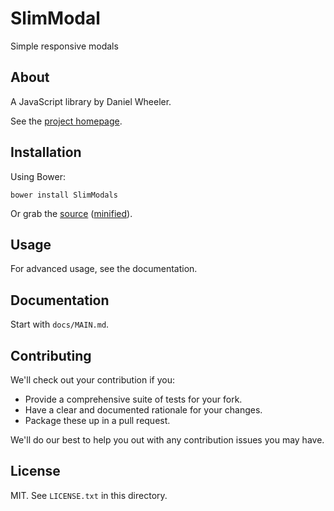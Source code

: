 # SlimModal

Simple responsive modals

## About

A JavaScript library by Daniel Wheeler.

See the [project homepage](http://danielwheeler1987.github.io/SlimModal).

## Installation

Using Bower:

    bower install SlimModals

Or grab the [source](https://github.com/danielwheeler1987/SlimModals/dist/SlimModal.js) ([minified](https://github.com/danielwheeler1987/SlimModals/dist/SlimModal.min.js)).

## Usage


For advanced usage, see the documentation.

## Documentation

Start with `docs/MAIN.md`.

## Contributing

We'll check out your contribution if you:

* Provide a comprehensive suite of tests for your fork.
* Have a clear and documented rationale for your changes.
* Package these up in a pull request.

We'll do our best to help you out with any contribution issues you may have.

## License

MIT. See `LICENSE.txt` in this directory.
